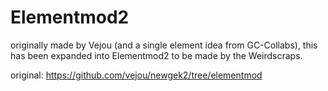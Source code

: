# Elementmod2
originally made by Vejou (and a single element idea from GC-Collabs), this has been expanded into Elementmod2 to be made by the Weirdscraps.

original: https://github.com/vejou/newgek2/tree/elementmod

